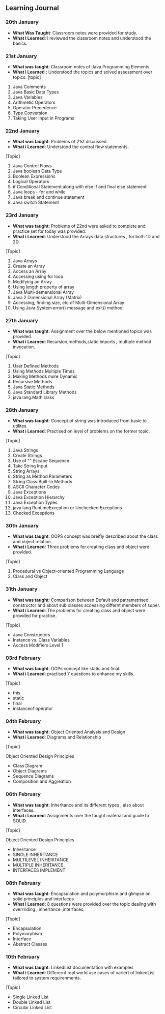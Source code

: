 ## Learning Journal

### 20th January

- **What Was Taught**: Classroom notes were provided for study.
- **What I Learned**: I reviewed the classroom notes and understood the basics.

### 21st January

- **What was taught**: Classroom notes of Java Programming Elements.
- **What i Learned** : Understood the topics and solved assessment over topics.
  [topic]

1. Java Comments
2. Java Basic Data Types
3. Java Variables
4. Arithmetic Operators
5. Operator Precedence
6. Type Conversion
7. Taking User Input in Programs

### 22nd January

- **What was taught**: Problems of 21st discussed.
- **What i Learned**: Understood the control flow statements.

[Topic]

1. Java Control Flows
2. Java boolean Data Type
3. Boolean Expressions
4. Logical Operators
5. if Conditional Statement along with else if and final else statement
6. Java loops - for and while
7. Java break and continue statement
8. Java switch Statement

### 23rd January

- **What was taught**: Problems of 22nd were asked to complete and practice set for today was provided.
- **What i Learned**: Understood the Arrays data structures , for both 1D and 2D.

[Topic]

1. Java Arrays
2. Create an Array
3. Access an Array
4. Accessing using for loop
5. Modifying an Array
6. Using length property of array
7. Java Multi-demensional Array
8. Java 2 Dimensional Array (Matrix)
9. Accessing, finding size, etc of Multi-Dimensional Array
10. Using Java System error() message and exit() method

### 27th January

- **What was taught**: Assignment over the below mentioned topics was provided.
- **What i Learned**: Recursion,methods,static imports , multiple method invocation.

[Topic]

1. User Defined Methods
2. Using Methods Multiple Times
3. Making Methods more Dynamic
4. Recursive Methods
5. Java Static Methods
6. Java Standard Library Methods
7. java.lang.Math class

### 28th January

- **What was taught**: Concept of string was introduced from basic to utilites.
- **What i Learned**: Practised on level of problems on the former topic.

[Topic]

1. Java Strings
2. Create Strings
3. Use of "\" Escape Sequence
4. Take String Input
5. String Arrays
6. String as Method Parameters
7. String Class Built-In Methods
8. ASCII Character Codes
9. Java Exceptions
10. Java Exception Hierarchy
11. Java Exception Types
12. java.lang.RuntimeException or Unchecked Exceptions
13. Checked Exceptions

### 30th January

- **What was taught**: OOPS concept was breifly described about the class and object relation.
- **What i Learned**: Three problems for creating class and object were provided.

[Topic]

1. Procedural vs Object-oriented Programming Language
2. Class and Object

### 31th January

- **What was taught**: Comparison between Default and patrametrised constructor and about sub classes accessing differnt members of super.
- **What i Learned**: The problems for creating class and object were provided for practise.

[Topic]

- Java Constructors
- Instance vs. Class Variables
- Access Modifiers Level 1

### 03rd February

- **What was taught**: OOPs concept like static and final.
- **What i Learned**: practised 7 questions to enhance my skills.

[Topic]

- this
- static
- final
- instanceof operator

### 04th February

- **What was taught**: Object Oriented Analysis and Design
- **What i Learned**: Diagrams and Relationship

[Topic]

Object Oriented Design Principles

- Class Diagram
- Object Diagrams
- Sequence Diagrams
- Composition and Aggreation

### 06th February

- **What was taught**: Inheritance and its different types , also about interfaces.
- **What i Learned**: Assignments over the taught material and guide to SOLID.

[Topic]

Object Oriented Design Principles

- Inheritance
- SINGLE INHERITANCE
- MULTILEVEL INHERITANCE
- MULTIPLE INHERITANCE
- INTERFACES IMPLEMENT

### 08th February

- **What was taught**: Encapsulation and polymorphism and glimpse on solid principles and interfaces
- **What i Learned**: 8 questions were provided over the topic dealing with overrriding , inhertance ,interfaces.

[Topic]

- Encapsulation
- Polymorphism
- Interface
- Abstract Classes

### 10th February

- **What was taught**: LinkedList documentation with examples
- **What i Learned**: Differernt real world use cases of variert of linkedList tailored to system requirenments.

[Topic]

- Single Linked List
- Double Linked List
- Circular Linked List
